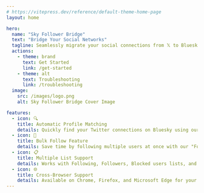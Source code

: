 ```yaml
---
# https://vitepress.dev/reference/default-theme-home-page
layout: home

hero:
  name: "Sky Follower Bridge"
  text: "Bridge Your Social Networks"
  tagline: Seamlessly migrate your social connections from 𝕏 to Bluesky
  actions:
    - theme: brand
      text: Get Started
      link: /get-started
    - theme: alt
      text: Troubleshooting
      link: /troubleshooting
  image:
    src: /images/logo.png
    alt: Sky Follower Bridge Cover Image

features:
  - icon: 🔍
    title: Automatic Profile Matching
    details: Quickly find your Twitter connections on Bluesky using our smart profile matching system.
  - icon: 🚀
    title: Bulk Follow Feature
    details: Save time by following multiple users at once with our "Follow All" button.
  - icon: 📋
    title: Multiple List Support
    details: Works with Following, Followers, Blocked users lists, and even public Twitter Lists.
  - icon: 🌐
    title: Cross-Browser Support
    details: Available on Chrome, Firefox, and Microsoft Edge for your convenience.
---
```

